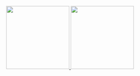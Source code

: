 <p align="center">
<a href="https://github.com/alxtrkhv">
  <img height="170px" src="https://github-readme-stats.vercel.app/api?username=alxtrkhv&theme=vue-dark&include_all_commits=true&count_private=true"/>
  <img height="170px" src="https://github-readme-stats.vercel.app/api/top-langs/?username=alxtrkhv&layout=compact&theme=vue-dark&hide=css,html&exclude_repo=dotfiles"/>
</a>
</p>
